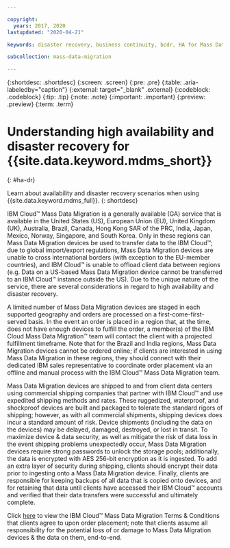 ```yaml
---

copyright:
  years: 2017, 2020
lastupdated: "2020-04-21"

keywords: disaster recovery, business continuity, bcdr, HA for Mass Data Migration, DR for Mass Data Migration, high availability for Mass Data Migration, disaster recovery for Mass Data Migration, failover for Mass Data Migration

subcollection: mass-data-migration

---
```


{:shortdesc: .shortdesc}
{:screen: .screen}
{:pre: .pre}
{:table: .aria-labeledby="caption"}
{:external: target="_blank" .external}
{:codeblock: .codeblock}
{:tip: .tip}
{:note: .note}
{:important: .important}
{:preview: .preview}
{:term: .term}

# Understanding high availability and disaster recovery for {{site.data.keyword.mdms_short}}
{: #ha-dr}

Learn about availability and disaster recovery scenarios when using {{site.data.keyword.mdms_full}}.
{: shortdesc}

IBM Cloud™ Mass Data Migration is a generally available (GA) service that is available in the United States (US), European Union (EU), United Kingdom (UK), Australia, Brazil, Canada, Hong Kong SAR of the PRC, India, Japan, Mexico, Norway, Singapore, and South Korea. Only in these regions can Mass Data Migration devices be used to transfer data to the IBM Cloud™; due to global import/export regulations, Mass Data Migration devices are unable to cross international borders (with exception to the EU-member countries), and IBM Cloud™ is unable to offload client data between regions (e.g. Data on a US-based Mass Data Migration device cannot be transferred to an IBM Cloud™ instance outside the US).  Due to the unique nature of the service, there are several considerations in regard to high availability and disaster recovery. 

A limited number of Mass Data Migration devices are staged in each supported geography and orders are processed on a first-come-first-served basis. In the event an order is placed in a region that, at the time, does not have enough devices to fulfill the order, a member(s) of the IBM Cloud Mass Data Migration™ team will contact the client with a projected fulfillment timeframe. Note that for the Brazil and India regions, Mass Data Migration devices cannot be ordered online; if clients are interested in using Mass Data Migration in these regions, they should connect with their dedicated IBM sales representative to coordinate order placement via an offline and manual process with the IBM Cloud™ Mass Data Migration team.

Mass Data Migration devices are shipped to and from client data centers using commercial shipping companies that partner with IBM Cloud™ and use expedited shipping methods and rates.  These ruggedized, waterproof, and shockproof devices are built and packaged to tolerate the standard rigors of shipping; however, as with all commercial shipments, shipping devices does incur a standard amount of risk.  Device shipments (including the data on the devices) may be delayed, damaged, destroyed, or lost in transit.  To maximize device & data security, as well as mitigate the risk of data loss in the event shipping problems unexpectedly occur, Mass Data Migration devices require strong passwords to unlock the storage pools; additionally, the data is encrypted with AES 256-bit encryption as it is ingested.  To add an extra layer of security during shipping, clients should encrypt their data prior to ingesting onto a Mass Data Migration device.  Finally, clients are responsible for keeping backups of all data that is copied onto devices, and for retaining that data until clients have accessed their IBM Cloud™ accounts and verified that their data transfers were successful and ultimately complete. 

Click [here](https://www-03.ibm.com/software/sla/sladb.nsf/sla/bm-8697-02) to view the IBM Cloud™ Mass Data Migration Terms & Conditions that clients agree to upon order placement; note that clients assume all responsibility for the potential loss of or damage to Mass Data Migration devices & the data on them, end-to-end.
